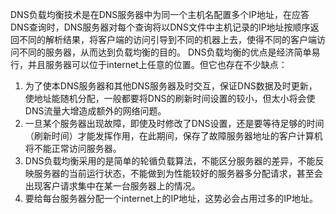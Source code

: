 DNS负载均衡技术是在DNS服务器中为同一个主机名配置多个IP地址，在应答DNS查询时，DNS服务器对每个查询将以DNS文件中主机记录的IP地址按顺序返回不同的解析结果，将客户端的访问引导到不同的机器上去，使得不同的客户端访问不同的服务器，从而达到负载均衡的目的。
DNS负载均衡的优点是经济简单易行，并且服务器可以位于internet上任意的位置。但它也存在不少缺点：
1. 为了使本DNS服务器和其他DNS服务器及时交互，保证DNS数据及时更新，使地址能随机分配，一般都要将DNS的刷新时间设置的较小，但太小将会使DNS流量大增造成额外的网络问题。
2. 一旦某个服务器出现故障，即使及时修改了DNS设置，还是要等待足够的时间（刷新时间）才能发挥作用，在此期间，保存了故障服务器地址的客户计算机将不能正常访问服务器。
3. DNS负载均衡采用的是简单的轮循负载算法，不能区分服务器的差异，不能反映服务器的当前运行状态，不能做到为性能较好的服务器多分配请求，甚至会出现客户请求集中在某一台服务器上的情况。
4. 要给每台服务器分配一个internet上的IP地址，这势必会占用过多的IP地址。

